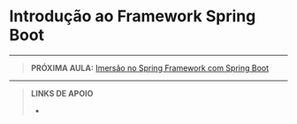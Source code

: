 # Introdução ao Framework Spring Boot





---

> **PRÓXIMA AULA:** [Imersão no Spring Framework com Spring Boot](../03-imersao-no-spring-framework-com-springboot)

---

> **LINKS DE APOIO**
>
> - []()
